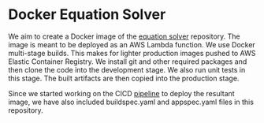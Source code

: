 # Docker Equation Solver
We aim to create a Docker image of the [equation solver](https://github.com/MogomotsiFM/equation_solver) repository. The image is meant to be deployed as an AWS 
Lambda function. We use Docker multi-stage builds. This makes for lighter production images pushed to AWS Elastic Container Registry. We install git and other
required packages and then clone the code into the development stage. We also run unit tests in this stage. The built artifacts are then copied into the production 
stage.

Since we started working on the CICD [pipeline](https://github.com/MogomotsiFM/equation-solver-deployment-pipeline) to deploy the resultant image, we have also included buildspec.yaml and appspec.yaml files in this repository.  

